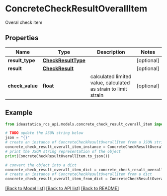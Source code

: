 # ConcreteCheckResultOverallItem

Overal check item

## Properties

Name | Type | Description | Notes
------------ | ------------- | ------------- | -------------
**result_type** | [**CheckResultType**](CheckResultType.md) |  | [optional] 
**result** | [**CheckResult**](CheckResult.md) |  | [optional] 
**check_value** | **float** | calculated limited value, calculated as strain to limit strain | [optional] 

## Example

```python
from ideastatica_rcs_api.models.concrete_check_result_overall_item import ConcreteCheckResultOverallItem

# TODO update the JSON string below
json = "{}"
# create an instance of ConcreteCheckResultOverallItem from a JSON string
concrete_check_result_overall_item_instance = ConcreteCheckResultOverallItem.from_json(json)
# print the JSON string representation of the object
print(ConcreteCheckResultOverallItem.to_json())

# convert the object into a dict
concrete_check_result_overall_item_dict = concrete_check_result_overall_item_instance.to_dict()
# create an instance of ConcreteCheckResultOverallItem from a dict
concrete_check_result_overall_item_from_dict = ConcreteCheckResultOverallItem.from_dict(concrete_check_result_overall_item_dict)
```
[[Back to Model list]](../README.md#documentation-for-models) [[Back to API list]](../README.md#documentation-for-api-endpoints) [[Back to README]](../README.md)


